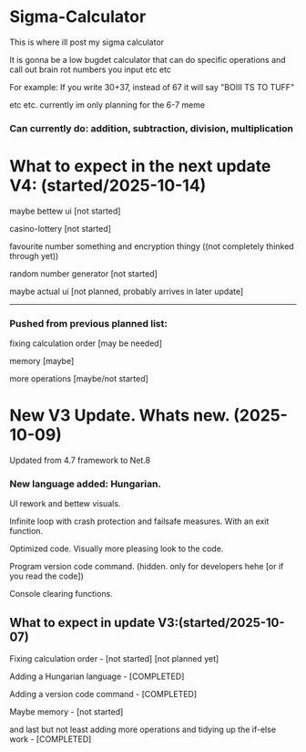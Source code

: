 # Sigma-Calculator
This is where ill post my sigma calculator 

It is gonna be a low bugdet calculator that can do specific operations and call out brain rot numbers you input etc etc

For example: If you write 30+37, instead of 67 it will say "BOIII TS TO TUFF"

etc etc. currently im only planning for the 6-7 meme


### Can currently do: addition, subtraction, division, multiplication 

# What to expect in the next update V4: (started/2025-10-14)

maybe bettew ui [not started]

casino-lottery [not started] 

favourite number something and encryption thingy ((not completely thinked through yet))

random number generator [not started]

maybe actual ui [not planned, probably arrives in later update]

------------------------

### Pushed from previous planned list:

fixing calculation order [may be needed]

memory [maybe]

more operations [maybe/not started]




# New V3 Update. Whats new. (2025-10-09)

Updated from 4.7 framework to Net.8 

### New language added: Hungarian.

UI rework and bettew visuals.

Infinite loop with crash protection and failsafe measures. With an exit function.

Optimized code. Visually more pleasing look to the code.

Program version code command. (hidden. only for developers hehe [or if you read the code])

Console clearing functions.



## What to expect in update V3:(started/2025-10-07)

Fixing calculation order   -  [not started] [not planned yet]

Adding a Hungarian language   -  [COMPLETED]

Adding a version code command   -  [COMPLETED]

Maybe memory   -  [not started]

and last but not least adding more operations and tidying up the if-else work   -  [COMPLETED]

